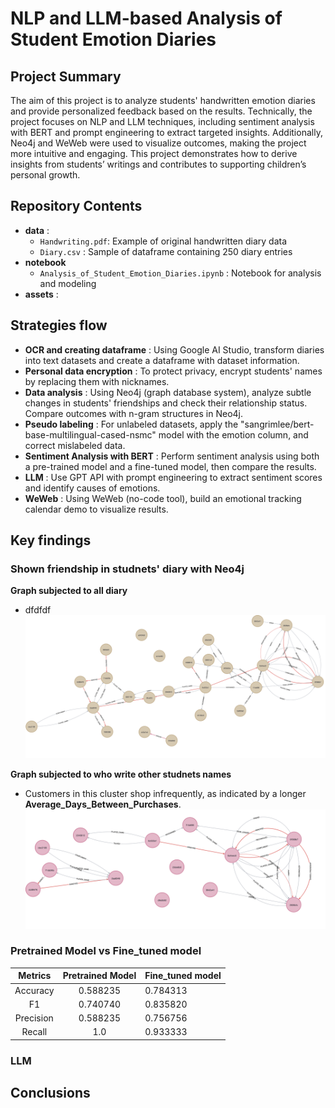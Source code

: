 # NLP and LLM-based Analysis of Student Emotion Diaries

## Project Summary
The aim of this project is to analyze students' handwritten emotion diaries and provide personalized feedback based on the results.
Technically, the project focuses on NLP and LLM techniques, including sentiment analysis with BERT and prompt engineering to extract targeted insights.
Additionally, Neo4j and WeWeb were used to visualize outcomes, making the project more intuitive and engaging.
This project demonstrates how to derive insights from students’ writings and contributes to supporting children’s personal growth.

## Repository Contents
- **data** :
  - `Handwriting.pdf`: Example of original handwritten diary data
  - `Diary.csv` : Sample of dataframe containing 250 diary entries  
- **notebook**
  - `Analysis_of_Student_Emotion_Diaries.ipynb` : Notebook for analysis and modeling
- **assets** :


## Strategies flow
- **OCR and creating dataframe** : Using Google AI Studio, transform diaries into text datasets and create a dataframe with dataset information.
- **Personal data encryption** : To protect privacy, encrypt students' names by replacing them with nicknames.
- **Data analysis** : Using Neo4j (graph database system), analyze subtle changes in students' friendships and check their relationship status. Compare outcomes with n-gram structures in Neo4j.
- **Pseudo labeling** : For unlabeled datasets, apply the "sangrimlee/bert-base-multilingual-cased-nsmc" model with the emotion column, and correct mislabeled data.
- **Sentiment Analysis with BERT** : Perform sentiment analysis using both a pre-trained model and a fine-tuned model, then compare the results.
- **LLM** : Use GPT API with prompt engineering to extract sentiment scores and identify causes of emotions.
- **WeWeb** : Using WeWeb (no-code tool), build an emotional tracking calendar demo to visualize results.
  
## Key findings

### Shown friendship in studnets' diary with Neo4j

**Graph subjected to all diary**
- dfdfdf
![test](assets/Neo4jgraph1.png)


**Graph subjected to who write other studnets names**
- Customers in this cluster shop infrequently, as indicated by a longer **Average_Days_Between_Purchases**.
![graph2](assets/Neo4graph2.png)


### Pretrained Model vs Fine_tuned model

<div align="left">
  
| Metrics | Pretrained Model | Fine_tuned model |
|:-------:|:------------------------------:|:-------------------------------|
| Accuracy | 0.588235  | 0.784313  |
| F1 | 0.740740  | 0.835820 |
| Precision | 0.588235  | 0.756756 |
| Recall | 1.0 | 0.933333 |


</div>

### LLM


## Conclusions

